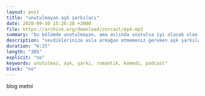 ```yaml
---
layout: post
title: "unutulmayan aşk şarkıları"
date: 2020-09-30 15:26:28 +3000
file: https://archive.org/download/zorcast/ep4.mp3
summary: "bu bölümde unutulmayan, ama aslında unutulsa iyi olacak olan aşk şarkılarından bahsediyoruz."
description: "sevdiklerinize asla armağan etmemeniz gereken aşk şarkılarını hep birlikte dinleyelim."
duration: "6:25" 
length: "385"
explicit: "no" 
keywords: unutulmaz, aşk, şarkı, romantik, komedi, podcast"
block: "no" 
---
```


blog metni
